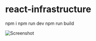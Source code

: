 # react-infrastructure
npm i
npm run dev
npm run build

![Screenshot](https://user-images.githubusercontent.com/42690585/220812885-8adafd5c-9c6f-415b-a34c-a71fbd671312.png)
